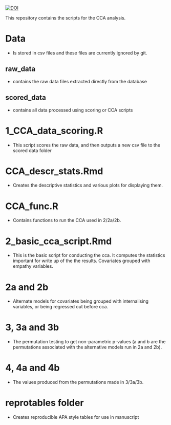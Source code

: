 [![DOI](https://zenodo.org/badge/269261188.svg)](https://zenodo.org/badge/latestdoi/269261188)

This repository contains the scripts for the CCA analysis.

# Data 
- Is stored in csv files and these files are currently ignored by git. 
## raw_data
- contains the raw data files extracted directly from the database
## scored_data
- contains all data processed using scoring or CCA scripts


# 1_CCA_data_scoring.R 
- This script scores the raw data, and then outputs a new csv file to the scored data folder

# CCA_descr_stats.Rmd 
- Creates the descriptive statistics and various plots for displaying them.

# CCA_func.R
- Contains functions to run the CCA used in 2/2a/2b.

# 2_basic_cca_script.Rmd 
- This is the basic script for conducting the cca. It computes the statistics important for write up of the the results. Covariates grouped with empathy variables.

# 2a and 2b 
 - Alternate models for covariates being grouped with internalising variables, or being regressed out before cca.

# 3, 3a and 3b 
- The permutation testing to get non-parametric p-values (a and b are the permutations associated with the alternative models run in 2a and 2b).

# 4, 4a and 4b
- The values produced from the permutations made in 3/3a/3b.

# reprotables folder
- Creates reproducible APA style tables for use in manuscript
